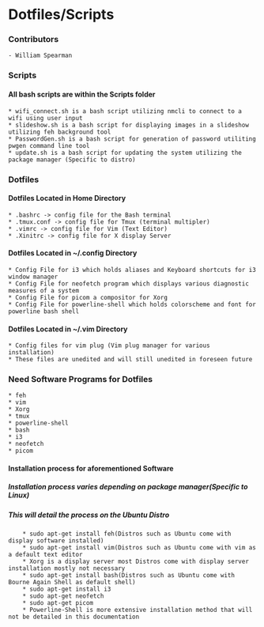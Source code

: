 # Dotfiles/Scripts  
### Contributors
    - William Spearman
### Scripts
#### All bash scripts are within the Scripts folder
    * wifi_connect.sh is a bash script utilizing nmcli to connect to a wifi using user input
    * slideshow.sh is a bash script for displaying images in a slideshow utilizing feh background tool
    * PasswordGen.sh is a bash script for generation of password utiliting pwgen command line tool
    * update.sh is a bash script for updating the system utilizing the package manager (Specific to distro)
### Dotfiles
#### Dotfiles Located in Home Directory
    * .bashrc -> config file for the Bash terminal
    * .tmux.conf -> config file for Tmux (terminal multipler)
    * .vimrc -> config file for Vim (Text Editor)
    * .Xinitrc -> config file for X display Server
#### Dotfiles Located in ~/.config Directory
    * Config File for i3 which holds aliases and Keyboard shortcuts for i3 window manager
    * Config File for neofetch program which displays various diagnostic measures of a system
    * Config File for picom a compositor for Xorg
    * Config File for powerline-shell which holds colorscheme and font for powerline bash shell
#### Dotfiles Located in ~/.vim Directory 
    * Config files for vim plug (Vim plug manager for various installation)
    * These files are unedited and will still unedited in foreseen future
### Need Software Programs for Dotfiles
    * feh
    * vim
    * Xorg
    * tmux
    * powerline-shell
    * bash
    * i3
    * neofetch
    * picom
#### Installation process for aforementioned Software
##### Installation process varies depending on package manager(Specific to Linux)
##### This will detail the process on the Ubuntu Distro 
        * sudo apt-get install feh(Distros such as Ubuntu come with display software installed)
        * sudo apt-get install vim(Distros such as Ubuntu come with vim as a default text editor
        * Xorg is a display server most Distros come with display server installation mostly not necessary
        * sudo apt-get install bash(Distros such as Ubuntu come with Bourne Again Shell as default shell)
        * sudo apt-get install i3
        * sudo apt-get neofetch
        * sudo apt-get picom
        * Powerline-Shell is more extensive installation method that will not be detailed in this documentation
